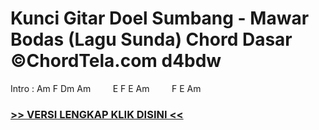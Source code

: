 
 # Kunci Gitar Doel Sumbang - Mawar Bodas (Lagu Sunda) Chord Dasar ©ChordTela.com d4bdw


Intro : Am F Dm Am         E F E Am         F E Am

###  <a href="https://shortlighzx.web.app?sq=Kunci Gitar Doel Sumbang - Mawar Bodas (Lagu Sunda) Chord Dasar ©ChordTela.com"> >> VERSI LENGKAP KLIK DISINI << </a>
